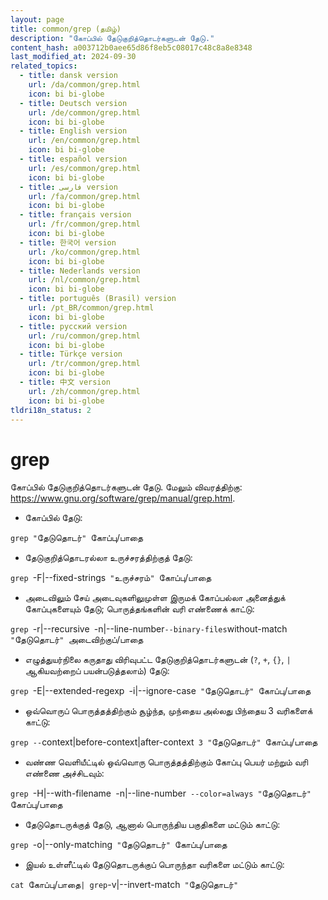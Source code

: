 ```yaml
---
layout: page
title: common/grep (தமிழ்)
description: "கோப்பில் தேடுகுறித்தொடர்களுடன் தேடு."
content_hash: a003712b0aee65d86f8eb5c08017c48c8a8e8348
last_modified_at: 2024-09-30
related_topics:
  - title: dansk version
    url: /da/common/grep.html
    icon: bi bi-globe
  - title: Deutsch version
    url: /de/common/grep.html
    icon: bi bi-globe
  - title: English version
    url: /en/common/grep.html
    icon: bi bi-globe
  - title: español version
    url: /es/common/grep.html
    icon: bi bi-globe
  - title: فارسی version
    url: /fa/common/grep.html
    icon: bi bi-globe
  - title: français version
    url: /fr/common/grep.html
    icon: bi bi-globe
  - title: 한국어 version
    url: /ko/common/grep.html
    icon: bi bi-globe
  - title: Nederlands version
    url: /nl/common/grep.html
    icon: bi bi-globe
  - title: português (Brasil) version
    url: /pt_BR/common/grep.html
    icon: bi bi-globe
  - title: русский version
    url: /ru/common/grep.html
    icon: bi bi-globe
  - title: Türkçe version
    url: /tr/common/grep.html
    icon: bi bi-globe
  - title: 中文 version
    url: /zh/common/grep.html
    icon: bi bi-globe
tldri18n_status: 2
---
```

# grep

கோப்பில் தேடுகுறித்தொடர்களுடன் தேடு.
மேலும் விவரத்திற்கு: <https://www.gnu.org/software/grep/manual/grep.html>.

- கோப்பில் தேடு:

`grep "`<span class="tldr-var badge badge-pill bg-dark-lm bg-white-dm text-white-lm text-dark-dm font-weight-bold">தேடுதொடர்</span>`" `<span class="tldr-var badge badge-pill bg-dark-lm bg-white-dm text-white-lm text-dark-dm font-weight-bold">கோப்பு/பாதை</span>

- தேடுகுறித்தொடரல்லா உருச்சரத்திற்குத் தேடு:

`grep `<span class="tldr-var badge badge-pill bg-dark-lm bg-white-dm text-white-lm text-dark-dm font-weight-bold">-F|--fixed-strings</span>` "`<span class="tldr-var badge badge-pill bg-dark-lm bg-white-dm text-white-lm text-dark-dm font-weight-bold">உருச்சரம்</span>`" `<span class="tldr-var badge badge-pill bg-dark-lm bg-white-dm text-white-lm text-dark-dm font-weight-bold">கோப்பு/பாதை</span>

- அடைவிலும் சேய் அடைவுகளிலுமுள்ள இருமக் கோப்பல்லா அனைத்துக் கோப்புகளையும் தேடு; பொருத்தங்களின் வரி எண்ணைக் காட்டு:

`grep `<span class="tldr-var badge badge-pill bg-dark-lm bg-white-dm text-white-lm text-dark-dm font-weight-bold">-r|--recursive</span>` `<span class="tldr-var badge badge-pill bg-dark-lm bg-white-dm text-white-lm text-dark-dm font-weight-bold">-n|--line-number</span>` --binary-files `<span class="tldr-var badge badge-pill bg-dark-lm bg-white-dm text-white-lm text-dark-dm font-weight-bold">without-match</span>` "`<span class="tldr-var badge badge-pill bg-dark-lm bg-white-dm text-white-lm text-dark-dm font-weight-bold">தேடுதொடர்</span>`" `<span class="tldr-var badge badge-pill bg-dark-lm bg-white-dm text-white-lm text-dark-dm font-weight-bold">அடைவிற்குப்/பாதை</span>

- எழுத்துயர்நிலை கருதாது விரிவுபட்ட தேடுகுறித்தொடர்களுடன் (`?`, `+`, `{}`, `|` ஆகியவற்றைப் பயன்படுத்தலாம்) தேடு:

`grep `<span class="tldr-var badge badge-pill bg-dark-lm bg-white-dm text-white-lm text-dark-dm font-weight-bold">-E|--extended-regexp</span>` `<span class="tldr-var badge badge-pill bg-dark-lm bg-white-dm text-white-lm text-dark-dm font-weight-bold">-i|--ignore-case</span>` "`<span class="tldr-var badge badge-pill bg-dark-lm bg-white-dm text-white-lm text-dark-dm font-weight-bold">தேடுதொடர்</span>`" `<span class="tldr-var badge badge-pill bg-dark-lm bg-white-dm text-white-lm text-dark-dm font-weight-bold">கோப்பு/பாதை</span>

- ஒவ்வொருப் பொருத்தத்திற்கும் சூழ்ந்த, முந்தைய அல்லது பிந்தைய 3 வரிகளைக் காட்டு:

`grep --`<span class="tldr-var badge badge-pill bg-dark-lm bg-white-dm text-white-lm text-dark-dm font-weight-bold">context|before-context|after-context</span>` 3 "`<span class="tldr-var badge badge-pill bg-dark-lm bg-white-dm text-white-lm text-dark-dm font-weight-bold">தேடுதொடர்</span>`" `<span class="tldr-var badge badge-pill bg-dark-lm bg-white-dm text-white-lm text-dark-dm font-weight-bold">கோப்பு/பாதை</span>

- வண்ண வெளியீட்டில் ஒவ்வொரு பொருத்தத்திற்கும் கோப்பு பெயர் மற்றும் வரி எண்ணை அச்சிடவும்:

`grep `<span class="tldr-var badge badge-pill bg-dark-lm bg-white-dm text-white-lm text-dark-dm font-weight-bold">-H|--with-filename</span>` `<span class="tldr-var badge badge-pill bg-dark-lm bg-white-dm text-white-lm text-dark-dm font-weight-bold">-n|--line-number</span>` --color=always "`<span class="tldr-var badge badge-pill bg-dark-lm bg-white-dm text-white-lm text-dark-dm font-weight-bold">தேடுதொடர்</span>`" `<span class="tldr-var badge badge-pill bg-dark-lm bg-white-dm text-white-lm text-dark-dm font-weight-bold">கோப்பு/பாதை</span>

- தேடுதொடருக்குத் தேடு, ஆனால் பொருந்திய பகுதிகளை மட்டும் காட்டு:

`grep `<span class="tldr-var badge badge-pill bg-dark-lm bg-white-dm text-white-lm text-dark-dm font-weight-bold">-o|--only-matching</span>` "`<span class="tldr-var badge badge-pill bg-dark-lm bg-white-dm text-white-lm text-dark-dm font-weight-bold">தேடுதொடர்</span>`" `<span class="tldr-var badge badge-pill bg-dark-lm bg-white-dm text-white-lm text-dark-dm font-weight-bold">கோப்பு/பாதை</span>

- இயல் உள்ளீட்டில் தேடுதொடருக்குப் பொருந்தா வரிகளை மட்டும் காட்டு:

`cat `<span class="tldr-var badge badge-pill bg-dark-lm bg-white-dm text-white-lm text-dark-dm font-weight-bold">கோப்பு/பாதை</span>` | grep `<span class="tldr-var badge badge-pill bg-dark-lm bg-white-dm text-white-lm text-dark-dm font-weight-bold">-v|--invert-match</span>` "`<span class="tldr-var badge badge-pill bg-dark-lm bg-white-dm text-white-lm text-dark-dm font-weight-bold">தேடுதொடர்</span>`"`
